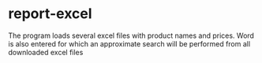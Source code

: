 # report-excel
The program loads several excel files with product names and prices. Word is also entered for which an approximate search will be performed from all downloaded excel files
